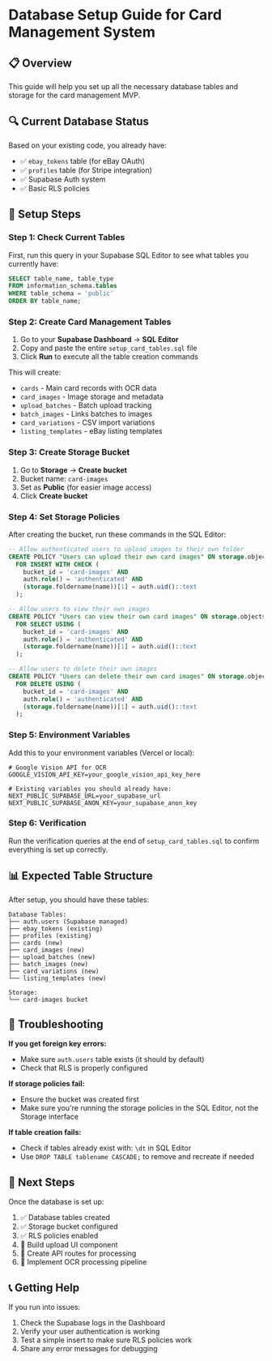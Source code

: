 # Database Setup Guide for Card Management System

## 📋 Overview

This guide will help you set up all the necessary database tables and storage for the card management MVP.

## 🔍 Current Database Status

Based on your existing code, you already have:
- ✅ `ebay_tokens` table (for eBay OAuth)
- ✅ `profiles` table (for Stripe integration)
- ✅ Supabase Auth system
- ✅ Basic RLS policies

## 🚀 Setup Steps

### Step 1: Check Current Tables

First, run this query in your Supabase SQL Editor to see what tables you currently have:

```sql
SELECT table_name, table_type 
FROM information_schema.tables 
WHERE table_schema = 'public' 
ORDER BY table_name;
```

### Step 2: Create Card Management Tables

1. Go to your **Supabase Dashboard** → **SQL Editor**
2. Copy and paste the entire `setup_card_tables.sql` file
3. Click **Run** to execute all the table creation commands

This will create:
- `cards` - Main card records with OCR data
- `card_images` - Image storage and metadata
- `upload_batches` - Batch upload tracking
- `batch_images` - Links batches to images
- `card_variations` - CSV import variations
- `listing_templates` - eBay listing templates

### Step 3: Create Storage Bucket

1. Go to **Storage** → **Create bucket**
2. Bucket name: `card-images`
3. Set as **Public** (for easier image access)
4. Click **Create bucket**

### Step 4: Set Storage Policies

After creating the bucket, run these commands in the SQL Editor:

```sql
-- Allow authenticated users to upload images to their own folder
CREATE POLICY "Users can upload their own card images" ON storage.objects
  FOR INSERT WITH CHECK (
    bucket_id = 'card-images' AND 
    auth.role() = 'authenticated' AND
    (storage.foldername(name))[1] = auth.uid()::text
  );

-- Allow users to view their own images
CREATE POLICY "Users can view their own card images" ON storage.objects
  FOR SELECT USING (
    bucket_id = 'card-images' AND
    auth.role() = 'authenticated' AND
    (storage.foldername(name))[1] = auth.uid()::text
  );

-- Allow users to delete their own images
CREATE POLICY "Users can delete their own card images" ON storage.objects
  FOR DELETE USING (
    bucket_id = 'card-images' AND
    auth.role() = 'authenticated' AND
    (storage.foldername(name))[1] = auth.uid()::text
  );
```

### Step 5: Environment Variables

Add this to your environment variables (Vercel or local):

```env
# Google Vision API for OCR
GOOGLE_VISION_API_KEY=your_google_vision_api_key_here

# Existing variables you should already have:
NEXT_PUBLIC_SUPABASE_URL=your_supabase_url
NEXT_PUBLIC_SUPABASE_ANON_KEY=your_supabase_anon_key
```

### Step 6: Verification

Run the verification queries at the end of `setup_card_tables.sql` to confirm everything is set up correctly.

## 📊 Expected Table Structure

After setup, you should have these tables:

```
Database Tables:
├── auth.users (Supabase managed)
├── ebay_tokens (existing)
├── profiles (existing)
├── cards (new)
├── card_images (new)
├── upload_batches (new)
├── batch_images (new)
├── card_variations (new)
└── listing_templates (new)

Storage:
└── card-images bucket
```

## 🔧 Troubleshooting

**If you get foreign key errors:**
- Make sure `auth.users` table exists (it should by default)
- Check that RLS is properly configured

**If storage policies fail:**
- Ensure the bucket was created first
- Make sure you're running the storage policies in the SQL Editor, not the Storage interface

**If table creation fails:**
- Check if tables already exist with: `\dt` in SQL Editor
- Use `DROP TABLE tablename CASCADE;` to remove and recreate if needed

## 🎯 Next Steps

Once the database is set up:
1. ✅ Database tables created
2. ✅ Storage bucket configured
3. ✅ RLS policies enabled
4. 🔄 Build upload UI component
5. 🔄 Create API routes for processing
6. 🔄 Implement OCR processing pipeline

## 📞 Getting Help

If you run into issues:
1. Check the Supabase logs in the Dashboard
2. Verify your user authentication is working
3. Test a simple insert to make sure RLS policies work
4. Share any error messages for debugging

